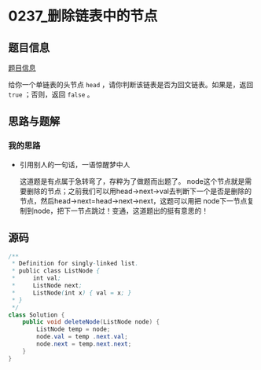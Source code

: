 # 0237_删除链表中的节点

##   题目信息

[题目信息](https://leetcode-cn.com/problems/delete-node-in-a-linked-list/)

给你一个单链表的头节点 `head` ，请你判断该链表是否为回文链表。如果是，返回 `true` ；否则，返回 `false` 。

##   思路与题解

### 		    我的思路

* 引用别人的一句话，一语惊醒梦中人

  这道题是有点属于急转弯了，存粹为了做题而出题了。 node这个节点就是需要删除的节点；之前我们可以用head->next->val去判断下一个是否是删除的节点，然后head->next=head->next->next，这题可以用把 node下一节点复制到node，把下一节点跳过！变通，这道题出的挺有意思的！


##   源码

```java
/**
 * Definition for singly-linked list.
 * public class ListNode {
 *     int val;
 *     ListNode next;
 *     ListNode(int x) { val = x; }
 * }
 */
class Solution {
    public void deleteNode(ListNode node) {
        ListNode temp = node;
        node.val = temp .next.val;
        node.next = temp.next.next;
    }
}
```
